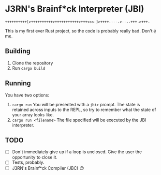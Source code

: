 # J3RN's Brainf*ck Interpreter (JBI)

```
++++++++++[>++++++++++>+++++++++++>+++<<<-]>++++.---.>--..+++.>+++.
```

This is my first ever Rust project, so the code is probably really bad. Don't `@` me.

## Building

1. Clone the repository
2. Run `cargo build`

## Running

You have two options:

1. `cargo run`
    You will be presented with a `jbi>` prompt. The state is retained across inputs to the REPL, so try to remember what the state of your array looks like.
2. `cargo run <filename>`
    The file specified will be executed by the JBI interpreter.

## TODO

- [ ] Don't immediately give up if a loop is unclosed. Give the user the opportunity to close it.
- [ ] Tests, probably.
- [ ] J3RN's Brainf*ck Compiler (JBC) :wink:
